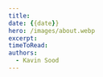 ```yaml
---
title: 
date: {{date}}
hero: /images/about.webp
excerpt: 
timeToRead: 
authors:
  - Kavin Sood
---
```


